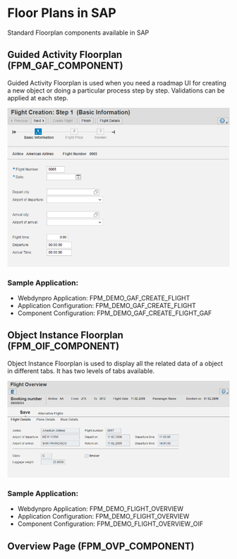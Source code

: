 # Floor Plans in SAP

Standard Floorplan components available in SAP

## Guided Activity Floorplan (FPM_GAF_COMPONENT)

Guided Activity Floorplan is used when you need a roadmap UI for creating
a new object or doing a particular process step by step. Validations can be 
applied at each step.

![GAF Sample Application](./images/gaf.png)

### Sample Application:

- Webdynpro Application: FPM_DEMO_GAF_CREATE_FLIGHT
- Application Configuration: FPM_DEMO_GAF_CREATE_FLIGHT
- Component Configuration: FPM_DEMO_GAF_CREATE_FLIGHT_GAF

## Object Instance Floorplan (FPM_OIF_COMPONENT)

Object Instance Floorplan is used to display all the related data of a object
in different tabs. It has two levels of tabs available.

![GAF Sample Application](./images/oif.png)

### Sample Application:

- Webdynpro Application: FPM_DEMO_FLIGHT_OVERVIEW
- Application Configuration: FPM_DEMO_FLIGHT_OVERVIEW
- Component Configuration: FPM_DEMO_FLIGHT_OVERVIEW_OIF

## Overview Page (FPM_OVP_COMPONENT)